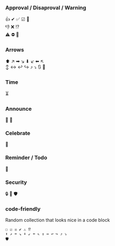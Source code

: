 ### Approval / Disaproval / Warning

👍 ✔ ✅ ☑ 💯\
👎 ❌ ⁉\
⚠ ⛔ 🚫

### Arrows
⬆ ↗ ➡ ↘ ⬇ ↙ ⬅ ↖\
↕ ↔ ↩ ↪ ⤴ ⤵
🔃 🔄

### Time
⏳

### Announce
📢 🏁

### Celebrate
🎉

### Reminder / Todo
📝

### Security 
🔒 🔑 🛡

### code-friendly

Random collection that looks nice in a code block
```
☐ ☑ ☒ ✔ ⚠ ⁉ 
⬆ ↗ ➡ ↘ ⬇ ↙ ⬅ ↖ ↕ ↔ ↩ ↪ ⤴ ⤵
🛡
```
